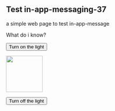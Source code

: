 <!DOCTYPE html>
<html>

 <head>
        
 <script>

 </script>
</head> 

<body>

<h2>Test in-app-messaging-37</h2>

<p>a simple web page to test in-app-message </p>

<p>What do i know?</p>

<button onclick="document.getElementById('myImage').src='https://www.google.com/images/srpr/logo4w.png'">Turn on the light</button>

<img id="myImage" src="https://www.google.com/images/srpr/logo4w.png" style="width:100px">

<button onclick="document.getElementById('myImage').src='https://www.google.com/images/srpr/logo4w.png'">Turn off the light</button>




<script src="https://static.pushe.co/pusheweb.js"></script>
<script>
 <script src="https://static.pushe.co/pusheweb.js"></script>
<script>
    Pushe.init("5ej158rzl6738v2e");
Pushe.subscribe({"showDialog":true,"icon":"https://static.pushe.co/d/webpush/default-icon.png","title":"نوتیف؟","content":"می‌خواهید از آخرین اخبار و پیشنهادات آگاه شوید؟","position":"bottom-right","direction":"rtl","acceptText":"قبول می کنم","rejectText":"تمایلی ندارم","promptTheme":"pushe-prompt-theme2","mobilePosition":"top","dialogRetryRate":0});
</script>

</script>
	
   <!-- Pushe.init("5ej158r7z9r8278e");
    Pushe.subscribe();
-->

</body>
</html>
